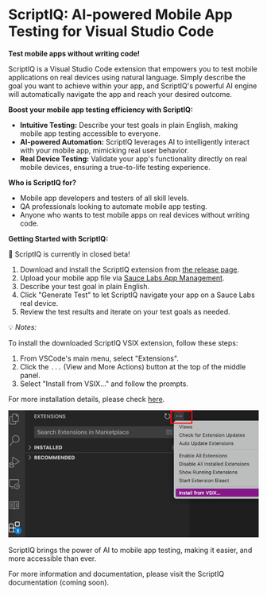 # ScriptIQ: AI-powered Mobile App Testing for Visual Studio Code

**Test mobile apps without writing code!**

ScriptIQ is a Visual Studio Code extension that empowers you to test mobile applications on real devices using natural
language. Simply describe the goal you want to achieve within your app, and ScriptIQ's powerful AI engine will
automatically navigate the app and reach your desired outcome.

**Boost your mobile app testing efficiency with ScriptIQ:**

- **Intuitive Testing:** Describe your test goals in plain English, making mobile app testing accessible to everyone.
- **AI-powered Automation:** ScriptIQ leverages AI to intelligently interact with your mobile app, mimicking real user behavior.
- **Real Device Testing:** Validate your app's functionality directly on real mobile devices, ensuring a true-to-life testing experience.

**Who is ScriptIQ for?**

- Mobile app developers and testers of all skill levels.
- QA professionals looking to automate mobile app testing.
- Anyone who wants to test mobile apps on real devices without writing code.

**Getting Started with ScriptIQ:**

🚦 ScriptIQ is currently in closed beta!

1. Download and install the ScriptIQ extension from [the release page](https://github.com/saucelabs/vscode-scriptiq/releases).
2. Upload your mobile app file via [Sauce Labs App Management](https://app.saucelabs.com/app-management).
3. Describe your test goal in plain English.
4. Click "Generate Test" to let ScriptIQ navigate your app on a Sauce Labs real device.
5. Review the test results and iterate on your test goals as needed.

💡 _Notes:_

To install the downloaded ScriptIQ VSIX extension, follow these steps:

1. From VSCode's main menu, select "Extensions".
2. Click the `...` (View and More Actions) button at the top of the middle panel.
3. Select "Install from VSIX..." and follow the prompts.

For more installation details, please check [here](https://code.visualstudio.com/docs/editor/extension-marketplace#_install-from-a-vsix).

![installation-instruction](installation-instruction.png)

ScriptIQ brings the power of AI to mobile app testing, making it easier, and more accessible than ever.

For more information and documentation, please visit the ScriptIQ documentation (coming soon).
